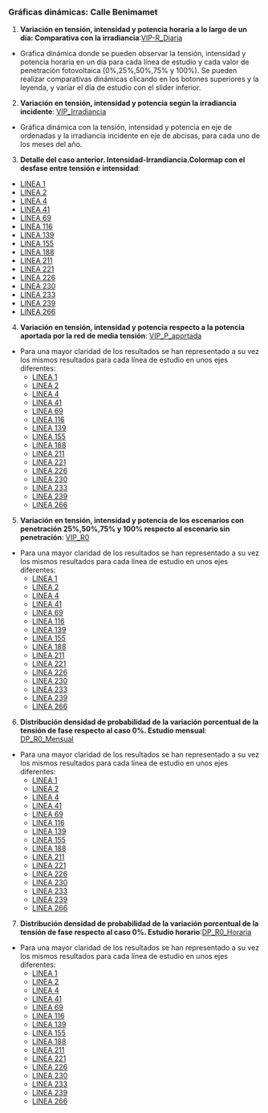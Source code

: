 ### Gráficas dinámicas: Calle Benimamet

1. **Variación en tensión, intensidad y potencia horaria a lo largo de un día: Comparativa con la irradiancia**:[VIP-R_Diaria](https://juliauru.github.io/D.Benimamet/Curva_diaria_1.html)
* Gráfica dinámica donde se pueden observar la tensión, intensidad y potencia horaria en un día para cada línea de estudio y cada valor de penetración fotovoltaica (0%,25%,50%,75% y 100%). Se pueden realizar comparativas dinámicas clicando en los botones superiores y la leyenda, y variar el día de estudio con el slider inferior.
2. **Variación en tensión, intensidad y potencia según la irradiancia incidente**: [VIP_Irradiancia](https://juliauru.github.io/D.Benimamet/VIP_anual_TY_2.html)
* Gráfica dinámica con la tensión, intensidad y potencia en eje de ordenadas y la irradiancia incidente en eje de abcisas, para cada uno de los meses del año.
3. **Detalle del caso anterior. Intensidad-Irrandiancia.Colormap con el desfase entre tensión e intensidad**:
  * [LINEA 1](https://juliauru.github.io/D.Benimamet/Iangle_9/Ia_line1.html)
  * [LINEA 2](https://juliauru.github.io/D.Benimamet/Iangle_9/Ia_line2.html)
  * [LINEA 4](https://juliauru.github.io/D.Benimamet/Iangle_9/Ia_line4.html)
  * [LINEA 41](https://juliauru.github.io/D.Benimamet/Iangle_9/Ia_line41.html)
  * [LINEA 69](https://juliauru.github.io/D.Benimamet/Iangle_9/Ia_line69.html)
  * [LINEA 116](https://juliauru.github.io/D.Benimamet/Iangle_9/Ia_line116.html)
  * [LINEA 139](https://juliauru.github.io/D.Benimamet/Iangle_9/Ia_line139.html)
  * [LINEA 155](https://juliauru.github.io/D.Benimamet/Iangle_9/Ia_line155.html)
  * [LINEA 188](https://juliauru.github.io/D.Benimamet/Iangle_9/Ia_line188.html)
  * [LINEA 211](https://juliauru.github.io/D.Benimamet/Iangle_9/Ia_line211.html)
  * [LINEA 221](https://juliauru.github.io/D.Benimamet/Iangle_9/Ia_line221.html)
  * [LINEA 226](https://juliauru.github.io/D.Benimamet/Iangle_9/Ia_line226.html)
  * [LINEA 230](https://juliauru.github.io/D.Benimamet/Iangle_9/Ia_line230.html)
  * [LINEA 233](https://juliauru.github.io/D.Benimamet/Iangle_9/Ia_line233.html)
  * [LINEA 239](https://juliauru.github.io/D.Benimamet/Iangle_9/Ia_line239.html)
  * [LINEA 266](https://juliauru.github.io/D.Benimamet/Iangle_9/Ia_line266.html)
4. **Variación en tensión, intensidad y potencia respecto a la potencia aportada por la red de media tensión**: [VIP_P_aportada](https://juliauru.github.io/D.Benimamet/VIP_anual_CG_4.html)

* Para una mayor claridad de los resultados se han representado a su vez los mismos resultados para cada línea de estudio en unos ejes diferentes:
  * [LINEA 1](https://juliauru.github.io/D.Benimamet/R_Autoconsumo_4/CG_line1.html)
  * [LINEA 2](https://juliauru.github.io/D.Benimamet/R_Autoconsumo_4/CG_line2.html)
  * [LINEA 4](https://juliauru.github.io/D.Benimamet/R_Autoconsumo_4/CG_line4.html)
  * [LINEA 41](https://juliauru.github.io/D.Benimamet/R_Autoconsumo_4/CG_line41.html)
  * [LINEA 69](https://juliauru.github.io/D.Benimamet/R_Autoconsumo_4/CG_line69.html)
  * [LINEA 116](https://juliauru.github.io/D.Benimamet/R_Autoconsumo_4/CG_line116.html)
  * [LINEA 139](https://juliauru.github.io/D.Benimamet/R_Autoconsumo_4/CG_line139.html)
  * [LINEA 155](https://juliauru.github.io/D.Benimamet/R_Autoconsumo_4/CG_line155.html)
  * [LINEA 188](https://juliauru.github.io/D.Benimamet/R_Autoconsumo_4/CG_line188.html)
  * [LINEA 211](https://juliauru.github.io/D.Benimamet/R_Autoconsumo_4/CG_line211.html)
  * [LINEA 221](https://juliauru.github.io/D.Benimamet/R_Autoconsumo_4/CG_line221.html)
  * [LINEA 226](https://juliauru.github.io/D.Benimamet/R_Autoconsumo_4/CG_line226.html)
  * [LINEA 230](https://juliauru.github.io/D.Benimamet/R_Autoconsumo_4/CG_line230.html)
  * [LINEA 233](https://juliauru.github.io/D.Benimamet/R_Autoconsumo_4/CG_line233.html)
  * [LINEA 239](https://juliauru.github.io/D.Benimamet/R_Autoconsumo_4/CG_line239.html)
  * [LINEA 266](https://juliauru.github.io/D.Benimamet/R_Autoconsumo_4/CG_line266.html)
  
5. **Variación en tensión, intensidad y potencia de los escenarios con penetración 25%,50%,75% y 100% respecto al escenario sin penetración**: [VIP_R0](https://juliauru.github.io/D.Benimamet/VIP_anual_R_0_5.html)

* Para una mayor claridad de los resultados se han representado a su vez los mismos resultados para cada línea de estudio en unos ejes diferentes:
  * [LINEA 1](https://juliauru.github.io/D.Benimamet/R0_5/R0_line1.html)
  * [LINEA 2](https://juliauru.github.io/D.Benimamet/R0_5/R0_line2.html)
  * [LINEA 4](https://juliauru.github.io/D.Benimamet/R0_5/R0_line4.html)
  * [LINEA 41](https://juliauru.github.io/D.Benimamet/R0_5/R0_line41.html)
  * [LINEA 69](https://juliauru.github.io/D.Benimamet/R0_5/R0_line69.html)
  * [LINEA 116](https://juliauru.github.io/D.Benimamet/R0_5/R0_line116.html)
  * [LINEA 139](https://juliauru.github.io/D.Benimamet/R0_5/R0_line139.html)
  * [LINEA 155](https://juliauru.github.io/D.Benimamet/R0_5/R0_line155.html)
  * [LINEA 188](https://juliauru.github.io/D.Benimamet/R0_5/R0_line188.html)
  * [LINEA 211](https://juliauru.github.io/D.Benimamet/R0_5/R0_line211.html)
  * [LINEA 221](https://juliauru.github.io/D.Benimamet/R0_5/R0_line221.html)
  * [LINEA 226](https://juliauru.github.io/D.Benimamet/R0_5/R0_line226.html)
  * [LINEA 230](https://juliauru.github.io/D.Benimamet/R0_5/R0_line230.html)
  * [LINEA 233](https://juliauru.github.io/D.Benimamet/R0_5/R0_line233.html)
  * [LINEA 239](https://juliauru.github.io/D.Benimamet/R0_5/R0_line239.html)
  * [LINEA 266](https://juliauru.github.io/D.Benimamet/R0_5/R0_line266.html)
  
6. **Distribución densidad de probabilidad de la variación porcentual de la tensión de fase respecto al caso 0%. Estudio mensual**: [DP_R0_Mensual](https://juliauru.github.io/D.Benimamet/R0_VIP_6.html)
* Para una mayor claridad de los resultados se han representado a su vez los mismos resultados para cada línea de estudio en unos ejes diferentes:
  * [LINEA 1](https://juliauru.github.io/D.Benimamet/R0_VIP_6/R0_line1.html)
  * [LINEA 2](https://juliauru.github.io/D.Benimamet/R0_VIP_6/R0_line2.html)
  * [LINEA 4](https://juliauru.github.io/D.Benimamet/R0_VIP_6/R0_line4.html)
  * [LINEA 41](https://juliauru.github.io/D.Benimamet/R0_VIP_6/R0_line41.html)
  * [LINEA 69](https://juliauru.github.io/D.Benimamet/R0_VIP_6/R0_line69.html)
  * [LINEA 116](https://juliauru.github.io/D.Benimamet/R0_VIP_6/R0_line116.html)
  * [LINEA 139](https://juliauru.github.io/D.Benimamet/R0_VIP_6/R0_line139.html)
  * [LINEA 155](https://juliauru.github.io/D.Benimamet/R0_VIP_6/R0_line155.html)
  * [LINEA 188](https://juliauru.github.io/D.Benimamet/R0_VIP_6/R0_line188.html)
  * [LINEA 211](https://juliauru.github.io/D.Benimamet/R0_VIP_6/R0_line211.html)
  * [LINEA 221](https://juliauru.github.io/D.Benimamet/R0_VIP_6/R0_line221.html)
  * [LINEA 226](https://juliauru.github.io/D.Benimamet/R0_VIP_6/R0_line226.html)
  * [LINEA 230](https://juliauru.github.io/D.Benimamet/R0_VIP_6/R0_line230.html)
  * [LINEA 233](https://juliauru.github.io/D.Benimamet/R0_VIP_6/R0_line233.html)
  * [LINEA 239](https://juliauru.github.io/D.Benimamet/R0_VIP_6/R0_line239.html)
  * [LINEA 266](https://juliauru.github.io/D.Benimamet/R0_VIP_6/R0_line266.html)
  
 7. **Distribución densidad de probabilidad de la variación porcentual de la tensión de fase respecto al caso 0%. Estudio horario**:[DP_R0_Horaria](https://juliauru.github.io/D.Benimamet/R0_VIP_h_8.html)
 
* Para una mayor claridad de los resultados se han representado a su vez los mismos resultados para cada línea de estudio en unos ejes diferentes:
  * [LINEA 1](https://juliauru.github.io/D.Benimamet/R0_VIP_h_8/R0_h_line1.html)
  * [LINEA 2](https://juliauru.github.io/D.Benimamet/R0_VIP_h_8/R0_h_line2.html)
  * [LINEA 4](https://juliauru.github.io/D.Benimamet/R0_VIP_h_8/R0_h_line4.html)
  * [LINEA 41](https://juliauru.github.io/D.Benimamet/R0_VIP_h_8/R0_h_line41.html)
  * [LINEA 69](https://juliauru.github.io/D.Benimamet/R0_VIP_h_8/R0_h_line69.html)
  * [LINEA 116](https://juliauru.github.io/D.Benimamet/R0_VIP_h_8/R0_h_line116.html)
  * [LINEA 139](https://juliauru.github.io/D.Benimamet/R0_VIP_h_8/R0_h_line139.html)
  * [LINEA 155](https://juliauru.github.io/D.Benimamet/R0_VIP_h_8/R0_h_line155.html)
  * [LINEA 188](https://juliauru.github.io/D.Benimamet/R0_VIP_h_8/R0_h_line188.html)
  * [LINEA 211](https://juliauru.github.io/D.Benimamet/R0_VIP_h_8/R0_h_line211.html)
  * [LINEA 221](https://juliauru.github.io/D.Benimamet/R0_VIP_h_8/R0_h_line221.html)
  * [LINEA 226](https://juliauru.github.io/D.Benimamet/R0_VIP_h_8/R0_h_line226.html)
  * [LINEA 230](https://juliauru.github.io/D.Benimamet/R0_VIP_h_8/R0_h_line230.html)
  * [LINEA 233](https://juliauru.github.io/D.Benimamet/R0_VIP_h_8/R0_h_line233.html)
  * [LINEA 239](https://juliauru.github.io/D.Benimamet/R0_VIP_h_8/R0_h_line239.html)
  * [LINEA 266](https://juliauru.github.io/D.Benimamet/R0_VIP_h_8/R0_h_line266.html) 
